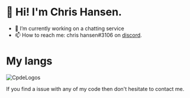 # 👋 Hi! I'm Chris Hansen.



- 🔭 I’m currently working on a chatting service
- 📫 How to reach me: chris hansen#3106 on [discord](https://discord.com/channels/@me).


# My langs
![CpdeLogos](https://user-images.githubusercontent.com/75200147/111684061-240a8e00-881e-11eb-9c54-ca97eaf605f2.png)

If you find a issue with any of my code then don't hesitate to contact me.
